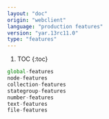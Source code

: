 ```yaml
---
layout: "doc"
origin: "webclient"
language: "production features"
version: "yar.13rc11.0"
type: "features"
---
```


1. TOC
{:toc}

```js
global-features
node-features
collection-features
stategroup-features
number-features
text-features
file-features
```
